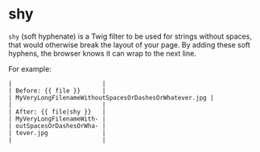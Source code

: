 # shy

`shy` (soft hyphenate) is a Twig filter to be used for strings without spaces, that would otherwise break the layout of 
your page. By adding these soft hyphens, the browser knows it can wrap to the next line. 

For example:
```twig
|                         |
| Before: {{ file }}      |
| MyVeryLongFilenameWithoutSpacesOrDashesOrWhatever.jpg |
|                         |
| After: {{ file|shy }}   |
| MyVeryLongFilenameWith- |
| outSpacesOrDashesOrWha- |
| tever.jpg               |
|                         |
```
